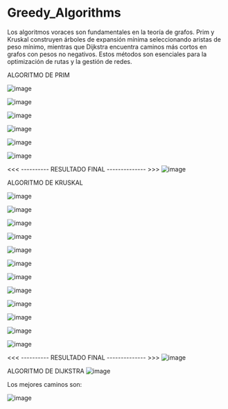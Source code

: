# Greedy_Algorithms
Los algoritmos voraces son fundamentales en la teoría de grafos. Prim y Kruskal construyen árboles de expansión mínima seleccionando aristas de peso mínimo, mientras que Dijkstra encuentra caminos más cortos en grafos con pesos no negativos. Estos métodos son esenciales para la optimización de rutas y la gestión de redes.

ALGORITMO DE PRIM

![image](https://github.com/Ka1laK/Greedy_Algorithms/assets/126707625/ad59b263-9282-433c-9238-d9096df9baac)

![image](https://github.com/Ka1laK/Greedy_Algorithms/assets/126707625/df2f953a-da25-4b02-82d6-0109deca965f)

![image](https://github.com/Ka1laK/Greedy_Algorithms/assets/126707625/59e5672d-758b-4a53-9009-db1130194f59)

![image](https://github.com/Ka1laK/Greedy_Algorithms/assets/126707625/58d1a6fa-7383-4192-b6bf-d2e69136d608)

![image](https://github.com/Ka1laK/Greedy_Algorithms/assets/126707625/90744112-3a29-414f-a37b-a0c1e6001061)

![image](https://github.com/Ka1laK/Greedy_Algorithms/assets/126707625/5b743de4-9e5f-42b4-9e50-b584e1e68ae8)

<<< ---------- RESULTADO FINAL -------------- >>>
![image](https://github.com/Ka1laK/Greedy_Algorithms/assets/126707625/a582b062-f81c-4bd0-9a1e-21d21d0ebb14)




ALGORITMO DE KRUSKAL

![image](https://github.com/Ka1laK/Greedy_Algorithms/assets/126707625/d26ab3b9-6510-4fd0-ab8c-2206c76eefc3)

![image](https://github.com/Ka1laK/Greedy_Algorithms/assets/126707625/54d74312-d171-49dd-ab7f-cbc3b5a773a0)

![image](https://github.com/Ka1laK/Greedy_Algorithms/assets/126707625/2b3aae2f-f8c8-4f86-be28-b775976263f5)

![image](https://github.com/Ka1laK/Greedy_Algorithms/assets/126707625/e7a35afc-0b7e-46de-ba22-6be1321f9a6d)

![image](https://github.com/Ka1laK/Greedy_Algorithms/assets/126707625/768d8e5f-50b7-4a5f-9d08-8d1d1e8d3abd)

![image](https://github.com/Ka1laK/Greedy_Algorithms/assets/126707625/b29a0447-c30c-4ad0-bbdc-34ddb433a869)

![image](https://github.com/Ka1laK/Greedy_Algorithms/assets/126707625/f9d1466e-3a40-4920-800f-e98ac3df9627)

![image](https://github.com/Ka1laK/Greedy_Algorithms/assets/126707625/a0da3c40-5a16-4fa8-adee-2eb59bc2d5ff)

![image](https://github.com/Ka1laK/Greedy_Algorithms/assets/126707625/edb5a635-e09e-49de-817b-09af04f93bb4)

![image](https://github.com/Ka1laK/Greedy_Algorithms/assets/126707625/7e252a01-89f6-492f-8ecc-bede1d84e6a6)

![image](https://github.com/Ka1laK/Greedy_Algorithms/assets/126707625/f784d70d-1837-407e-8706-dc4dd14f58b9)

![image](https://github.com/Ka1laK/Greedy_Algorithms/assets/126707625/bdc16781-d8a5-42a6-a2ff-d8a19e27ab57)

<<< ---------- RESULTADO FINAL -------------- >>>
![image](https://github.com/Ka1laK/Greedy_Algorithms/assets/126707625/99c8b817-b420-4c6c-86b1-9c3608ce9965)


ALGORITMO DE DIJKSTRA
![image](https://github.com/Ka1laK/Greedy_Algorithms/assets/126707625/bf6b96b8-79d9-47b2-a0f8-79b76e35856a)

Los mejores caminos son: 

![image](https://github.com/Ka1laK/Greedy_Algorithms/assets/126707625/f4b1b6f9-0155-4ec5-94ee-d638036fc657)



